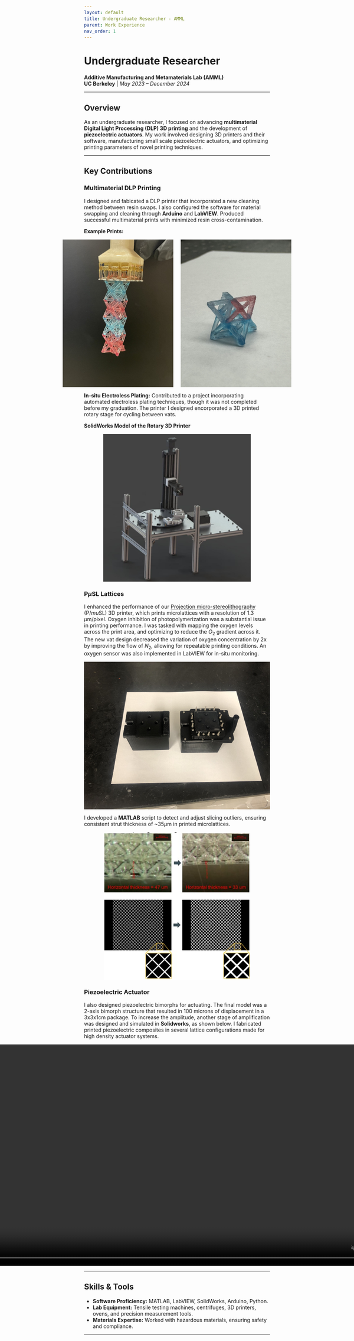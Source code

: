 ```yaml
---
layout: default
title: Undergraduate Researcher - AMML
parent: Work Experience
nav_order: 1
---
```


<script type="text/javascript" async
  src="https://cdn.jsdelivr.net/npm/mathjax@3/es5/tex-mml-chtml.js">
</script>

<script>
  MathJax = {
    tex: { inlineMath: [['$', '$'], ['\\(', '\\)']] }
  };
</script>

# Undergraduate Researcher  
**Additive Manufacturing and Metamaterials Lab (AMML)**  
**UC Berkeley** | *May 2023 – December 2024*

---

## Overview  
As an undergraduate researcher, I focused on advancing **multimaterial Digital Light Processing (DLP) 3D printing** and the development of **piezoelectric actuators**. My work involved designing 3D printers and their software, manufacturing small scale piezoelectric actuators, and optimizing printing parameters of novel printing techniques.

---

## Key Contributions  

### Multimaterial DLP Printing
I designed and fabicated a DLP printer that incorporated a new cleaning method between resin swaps. I also configured the software for material swapping and cleaning through **Arduino** and **LabVIEW**. Produced successful multimaterial prints with minimized resin cross-contamination. 


**Example Prints:**  
<div style="display: flex; justify-content: center; gap: 20px;">
  <img src="assets/multicolor_lattice.jpg" alt="Dual Color Lattice" style="height: 400px; width: auto;">
  <img src="assets/multicolor_lattice_2.jpg" alt="Dual Color on same Layer" style="height: 400px; width: auto;">
</div>

**In-situ Electroless Plating:** Contributed to a project incorporating automated electroless plating techniques, though it was not completed before my graduation. The printer I designed encorporated a 3D printed rotary stage for cycling between vats.

**SolidWorks Model of the Rotary 3D Printer**
<div style="display: flex; justify-content: center;">
  <img src="assets/rotary_printer.jpg" alt="Render of Rotary Printer" style="height: 400px; width: auto;">
</div>

### P$\mu$SL Lattices
I enhanced the performance of our [Projection micro-stereolithography](https://pubs.aip.org/aip/rsi/article-abstract/83/12/125001/357459/Design-and-optimization-of-a-light-emitting-diode?redirectedFrom=fulltext) (P$/mu$SL) 3D printer, which prints microlattices with a resolution of 1.3 $\mu$m/pixel. Oxygen inhibition of photopolymerization was a substantial issue in printing performance. I was tasked with mapping the oxygen levels across the print area, and optimizing to reduce the $O_2$ gradient across it. The new vat design decreased the variation of oxygen concentration by 2x by improving the flow of $N_2$, allowing for repeatable printing conditions. An oxygen sensor was also implemented in LabVIEW for in-situ monitoring.

<div style="display: flex; justify-content: center;">
  <img src="assets/oxygen_vats.jpg" alt="Image showing the new vats" style="height: 400px; width: auto;">
</div>

I developed a **MATLAB** script to detect and adjust slicing outliers, ensuring consistent strut thickness of ~35$\mu$m in printed microlattices. 

<div style="display: flex; justify-content: center;">
  <img src="assets/mesh_fix.jpg" alt="Image showing the change of slices to optimize strut thickness" style="height: 400px; width: auto;">
</div>


### Piezoelectric Actuator
I also designed piezoelectric bimorphs for actuating. The final model was a 2-axis bimorph structure that resulted in 100 microns of displacement in a 3x3x1cm package. To increase the amplitude, another stage of amplification was designed and simulated in **Solidworks**, as shown below. I fabricated printed piezoelectric composites in several lattice configurations made for high density actuator systems.

<div style="display: flex; justify-content: center;">
  <video style="height: 600px; width: auto;" controls autoplay loop muted>
    <source src="assets/amplifier.mp4" type="video/mp4">
    Your browser does not support the video tag.
  </video>
</div>

---

## Skills & Tools  
- **Software Proficiency:** MATLAB, LabVIEW, SolidWorks, Arduino, Python.  
- **Lab Equipment:** Tensile testing machines, centrifuges, 3D printers, ovens, and precision measurement tools.  
- **Materials Expertise:** Worked with hazardous materials, ensuring safety and compliance.  

---